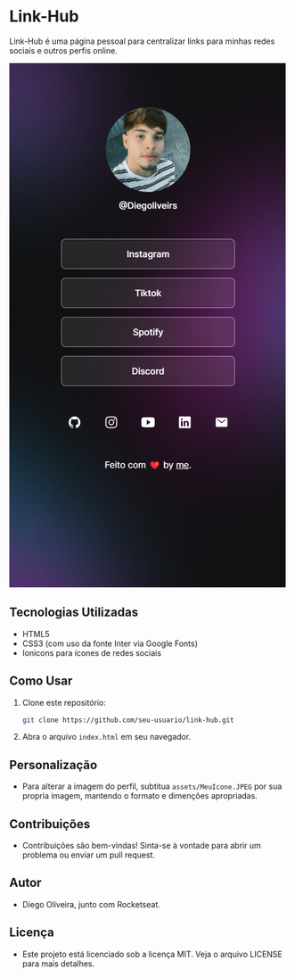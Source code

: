 # Link-Hub

Link-Hub é uma página pessoal para centralizar links para minhas redes sociais e outros perfis online.

![Screenshot](./assets/screenshot.png)

## Tecnologias Utilizadas

- HTML5
- CSS3 (com uso da fonte Inter via Google Fonts)
- Ionicons para ícones de redes sociais

## Como Usar

1. Clone este repositório:
   ```bash
   git clone https://github.com/seu-usuario/link-hub.git
2. Abra o arquivo `index.html` em seu navegador.

## Personalização

- Para alterar a imagem do perfil, subtitua `assets/MeuIcone.JPEG` por sua propria imagem, mantendo o formato e dimenções apropriadas.

## Contribuições

- Contribuições são bem-vindas! Sinta-se à vontade para abrir um problema ou enviar um pull request.

## Autor

- Diego Oliveira, junto com Rocketseat.

## Licença

- Este projeto está licenciado sob a licença MIT. Veja o arquivo LICENSE para mais detalhes.